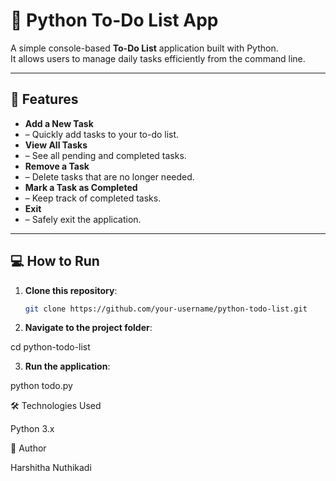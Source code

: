 # 📝 Python To-Do List App

A simple console-based **To-Do List** application built with Python.  
It allows users to manage daily tasks efficiently from the command line.

---

## 🚀 Features
- **Add a New Task**
-  – Quickly add tasks to your to-do list.  
- **View All Tasks**
-  – See all pending and completed tasks.  
- **Remove a Task**
-  – Delete tasks that are no longer needed.  
- **Mark a Task as Completed**
-  – Keep track of completed tasks.  
- **Exit**
-  – Safely exit the application.

---

## 💻 How to Run
1. **Clone this repository**:
   ```bash
   git clone https://github.com/your-username/python-todo-list.git
2. **Navigate to the project folder**:

cd python-todo-list


3. **Run the application**:

python todo.py

🛠️ Technologies Used

Python 3.x

👤 Author

Harshitha Nuthikadi
